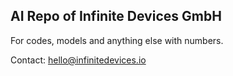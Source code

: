 AI Repo of Infinite Devices GmbH
----------------------
For codes, models and anything else with numbers.

Contact: hello@infinitedevices.io
